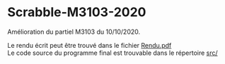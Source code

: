 # Scrabble-M3103-2020
Amélioration du partiel M3103 du 10/10/2020.

Le rendu écrit peut être trouvé dans le fichier [Rendu.pdf](Rendu.pdf)  
Le code source du programme final est trouvable dans le répertoire [src/](src/)